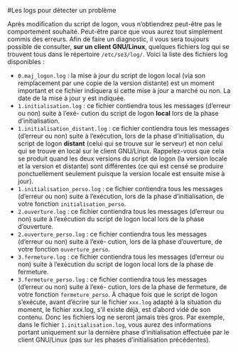 #Les logs pour détecter un problème

Après modification du script de logon, vous n’obtiendrez peut-être pas le comportement souhaité. Peut-être parce que vous aurez tout simplement commis des erreurs. Afin de faire un diagnostic, il vous sera toujours possible de consulter, **sur un client GNU/Linux**, quelques fichiers log qui se trouvent tous dans le répertoire `/etc/se3/log/`. Voici la liste des fichiers log disponibles :

* `0.maj_logon.log` : la mise à jour du script de logon local (via son remplacement par une copie de
la version distante) est un moment important et ce fichier indiquera si cette mise à jour a marché
ou non. La date de la mise à jour y est indiquée.
* `1.initialisation.log` : ce fichier contiendra tous les messages (d’erreur ou non) suite à l’exé-
cution du script de logon **local** lors de la phase d’initialisation.
* `1.initialisation_distant.log` : ce fichier contiendra tous les messages (d’erreur ou non) suite
à l’exécution, lors de la phase d’initialisation, du script de logon **distant** (celui qui se trouve sur
le serveur) et non celui qui se trouve en local sur le client GNU/Linux. Rappelez-vous que cela
se produit quand les deux versions du script de logon (la version locale et la version et distante)
sont différentes (ce qui est censé se produire ponctuellement seulement puisque la version locale
est ensuite mise à jour).
* `1.initialisation_perso.log` : ce fichier contiendra tous les messages (d’erreur ou non) suite
à l’exécution, lors de la phase d’initialisation, de votre fonction `initialisation_perso`.
* `2.ouverture.log` : ce fichier contiendra tous les messages (d’erreur ou non) suite à l’exécution
du script de logon local lors de la phase d’ouverture.
* `2.ouverture_perso.log` : ce fichier contiendra tous les messages (d’erreur ou non) suite à l’exé-
cution, lors de la phase d’ouverture, de votre fonction `ouverture_perso`.
* `3.fermeture.log` : ce fichier contiendra tous les messages (d’erreur ou non) suite à l’exécution
du script de logon local lors de la phase de fermeture.
* `3.fermeture_perso.log` : ce fichier contiendra tous les messages (d’erreur ou non) suite à l’exé-
cution, lors de la phase de fermeture, de votre fonction `fermeture_perso`.
À chaque fois que le script de logon s’exécute, avant d’écrire sur le fichier `xxx.log` adapté à la
situation du moment, le fichier xxx.log, s’il existe déjà, est d’abord vidé de son contenu. Donc les
fichiers log ne seront jamais très gros. Par exemple, dans le fichier `1.initialisation.log`, vous
aurez des informations portant uniquement sur la dernière phase d’initialisation effectuée par le client
GNU/Linux (pas sur les phases d’initialisation précédentes).
